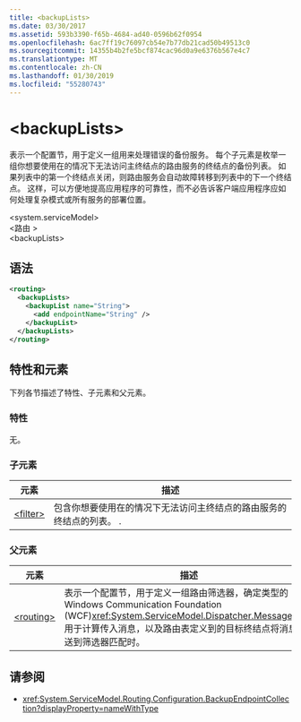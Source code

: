 ```yaml
---
title: <backupLists>
ms.date: 03/30/2017
ms.assetid: 593b3390-f65b-4684-ad40-0596b62f0954
ms.openlocfilehash: 6ac7ff19c76097cb54e7b77db21cad50b49513c0
ms.sourcegitcommit: 14355b4b2fe5bcf874cac96d0a9e6376b567e4c7
ms.translationtype: MT
ms.contentlocale: zh-CN
ms.lasthandoff: 01/30/2019
ms.locfileid: "55280743"
---
```

# <a name="backuplists"></a>\<backupLists>
表示一个配置节，用于定义一组用来处理错误的备份服务。 每个子元素是枚举一组你想要使用在的情况下无法访问主终结点的路由服务的终结点的备份列表。 如果列表中的第一个终结点关闭，则路由服务会自动故障转移到列表中的下一个终结点。  这样，可以方便地提高应用程序的可靠性，而不必告诉客户端应用程序应如何处理复杂模式或所有服务的部署位置。  
  
 \<system.serviceModel>  
\<路由 >  
\<backupLists>  
  
## <a name="syntax"></a>语法  
  
```xml  
<routing>
  <backupLists>
    <backupList name="String">
      <add endpointName="String" />
    </backupList>
  </backupLists>
</routing>
```  
  
## <a name="attributes-and-elements"></a>特性和元素  
 下列各节描述了特性、子元素和父元素。  
  
### <a name="attributes"></a>特性  
 无。  
  
### <a name="child-elements"></a>子元素  
  
|元素|描述|  
|-------------|-----------------|  
|[\<filter>](../../../../../docs/framework/configure-apps/file-schema/wcf/filter.md)|包含你想要使用在的情况下无法访问主终结点的路由服务的终结点的列表。 .|  
  
### <a name="parent-elements"></a>父元素  
  
|元素|描述|  
|-------------|-----------------|  
|[\<routing>](../../../../../docs/framework/configure-apps/file-schema/wcf/routing.md)|表示一个配置节，用于定义一组路由筛选器，确定类型的 Windows Communication Foundation (WCF)<xref:System.ServiceModel.Dispatcher.MessageFilter>用于计算传入消息，以及路由表定义到的目标终结点将消息发送到筛选器匹配时。|  
  
## <a name="see-also"></a>请参阅
- <xref:System.ServiceModel.Routing.Configuration.BackupEndpointCollection?displayProperty=nameWithType>
